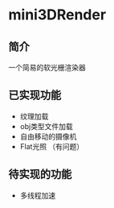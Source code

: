 # mini3DRender
## 简介 
一个简易的软光栅渲染器
## 已实现功能
* 纹理加载
* obj类型文件加载
* 自由移动的摄像机
* Flat光照 （有问题）
## 待实现的功能
* 多线程加速


